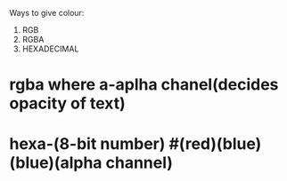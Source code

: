 Ways to give colour: 
1. RGB
2. RGBA
3. HEXADECIMAL
# rgba where a-aplha chanel(decides opacity of text)
# hexa-(8-bit number)  #__(red)__(blue)__(blue)__(alpha channel)
